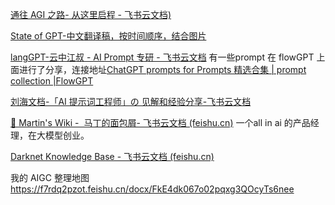 
[‌‌​​‍⁤⁢⁤​⁢﻿‍⁢‍⁤⁢‬​‬​⁡​﻿​⁣⁡‌﻿⁤⁣​⁤⁡​​‍﻿⁢⁣​​﻿⁣⁡⁡通往 AGI 之路- 从这里启程 - 飞书云文档)](https://waytoagi.feishu.cn/wiki/PFXnwBTsEiGwGGk2QQFcdTWrnlb?table=tblolGx2mprs1EQz&view=vewx5ROYtl)

[‍‬‍‍‌﻿​⁢⁣⁡⁡​‍⁡‬⁢‌⁡‬​​​‍⁤‍‌‬⁣​​⁣﻿﻿‌⁣⁡﻿⁤⁡‍​⁢⁢﻿‬⁤‍​⁣​State of GPT-中文翻译稿，按时间顺序，结合图片](https://waytoagi.feishu.cn/wiki/IXjfwF9l9iX0IzkUg1Ec0Vcinx3)

[langGPT-云中江叔 - AI Prompt 专研 - 飞书云文档](https://aq92z6vors3.feishu.cn/wiki/RXdbwRyASiShtDky381ciwFEnpe) 有一些prompt 在 flowGPT 上面进行了分享，连接地址[ChatGPT prompts for Prompts 精选合集 | prompt collection |FlowGPT](https://flowgpt.com/collections/1BtPeHx7qaEXlG3xrGiCn)

[‌刘海文档-﻿⁡⁢⁣‬‍​​⁤⁤⁣⁡​​﻿​‌​⁤‌​⁢﻿⁣‬‍⁤‬⁡​‌​‌​⁡⁡⁢⁤​​⁢‬‬‬‬⁢​‬⁣「AI 提示词工程师」の 见解和经验分享-飞书云文档](https://nanfangshaonian.feishu.cn/wiki/CkIowVcTjiL3EdkJjzzcaeJPnfh)

[‍‌​​‍﻿​​⁤⁤‬‌‬‬‬‍‍‌﻿⁡‬​⁡​​⁡​​﻿⁢⁡‬‍⁣‍‬‬⁣‍‌⁣‌﻿⁤⁡‬​⁣‌🐴 Martin's Wiki -  马丁的面包屑- 飞书云文档 (feishu.cn)](https://whjlnspmd6.feishu.cn/wiki/VJ6JwGdz1iGF0Fk5g1TcjkVonFe) 一个all in ai 的产品经理，在大模型创业。

[‌﻿​‌﻿‍‬‌⁤⁡⁣⁣​​⁤⁤‍﻿﻿‍‍‬⁤⁤​⁡⁤﻿⁤​‬‬‌‍⁤⁡⁤⁢﻿⁤​⁢‍⁤‬⁣⁢⁢‍‌Darknet Knowledge Base - 飞书云文档 (feishu.cn)](https://wk5u55sc2e.feishu.cn/docx/U9jpdC8Tho3pJgxbKWMcVh3TnL0)

我的 AIGC 整理地图
https://f7rdq2pzot.feishu.cn/docx/FkE4dk067o02pqxg3QOcyTs6nee